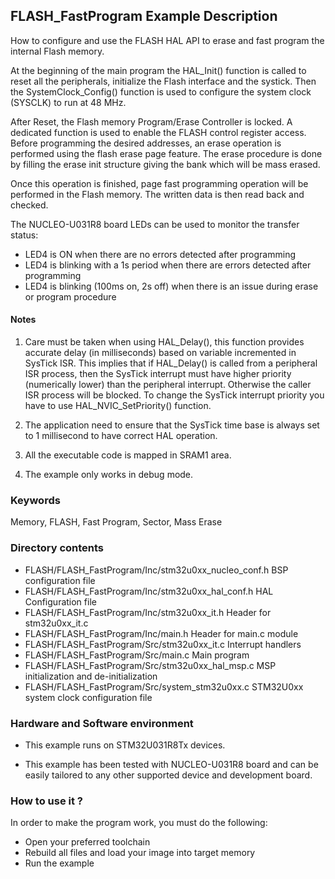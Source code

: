 ## <b>FLASH_FastProgram Example Description</b>

How to configure and use the FLASH HAL API to erase and fast program the
internal Flash memory.

At the beginning of the main program the HAL_Init() function is called to reset
all the peripherals, initialize the Flash interface and the systick.
Then the SystemClock_Config() function is used to configure the system clock (SYSCLK)
to run at 48 MHz.

After Reset, the Flash memory Program/Erase Controller is locked. A dedicated function
is used to enable the FLASH control register access.
Before programming the desired addresses, an erase operation is performed using
the flash erase page feature. The erase procedure is done by filling the erase init
structure giving the bank which will be mass erased.

Once this operation is finished, page fast programming operation will be performed
in the Flash memory. The written data is then read back and checked.

The NUCLEO-U031R8 board LEDs can be used to monitor the transfer status:

 - LED4 is ON when there are no errors detected after programming
 - LED4 is blinking with a 1s period when there are errors detected after programming
 - LED4 is blinking (100ms on, 2s off) when there is an issue during erase or program procedure

#### <b>Notes</b>

1. Care must be taken when using HAL_Delay(), this function provides accurate delay (in milliseconds)
      based on variable incremented in SysTick ISR. This implies that if HAL_Delay() is called from
      a peripheral ISR process, then the SysTick interrupt must have higher priority (numerically lower)
      than the peripheral interrupt. Otherwise the caller ISR process will be blocked.
      To change the SysTick interrupt priority you have to use HAL_NVIC_SetPriority() function.

2. The application need to ensure that the SysTick time base is always set to 1 millisecond
      to have correct HAL operation.

3. All the executable code is mapped in SRAM1 area.

4. The example only works in debug mode.

### <b>Keywords</b>

Memory, FLASH, Fast Program, Sector, Mass Erase

### <b>Directory contents</b>

  - FLASH/FLASH_FastProgram/Inc/stm32u0xx_nucleo_conf.h     BSP configuration file
  - FLASH/FLASH_FastProgram/Inc/stm32u0xx_hal_conf.h        HAL Configuration file
  - FLASH/FLASH_FastProgram/Inc/stm32u0xx_it.h              Header for stm32u0xx_it.c
  - FLASH/FLASH_FastProgram/Inc/main.h                      Header for main.c module
  - FLASH/FLASH_FastProgram/Src/stm32u0xx_it.c              Interrupt handlers
  - FLASH/FLASH_FastProgram/Src/main.c                      Main program
  - FLASH/FLASH_FastProgram/Src/stm32u0xx_hal_msp.c         MSP initialization and de-initialization
  - FLASH/FLASH_FastProgram/Src/system_stm32u0xx.c          STM32U0xx system clock configuration file

### <b>Hardware and Software environment</b>

  - This example runs on STM32U031R8Tx devices.

  - This example has been tested with NUCLEO-U031R8 board and can be
    easily tailored to any other supported device and development board.

### <b>How to use it ?</b>

In order to make the program work, you must do the following:

 - Open your preferred toolchain
 - Rebuild all files and load your image into target memory
 - Run the example
